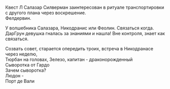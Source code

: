 
Квест Л
Салазар Силверман заинтересован в ритуале транспортировки с другого плана через воскрешение.  
Фелдервин.  
  
У волшебника Салазара, Никодранис или Феолин. Связаться когда. ДарГрун девушка гналась за знаниями и нашла! Вне контроля, знает как связаться.  
  
Созвать совет, старается опередить троих, встреча в Никодранасе через неделю,  
Тюрбан на головах, Зелезо, капитан - драконорожденный  
Сыворотка от Гардо  
Зачем сыворотка?  
Людон -  
Порт де Вали